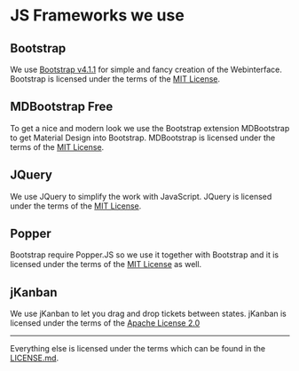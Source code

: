 # JS Frameworks we use

## Bootstrap
We use [Bootstrap v4.1.1](https://getbootstrap.com/) for simple and fancy creation of the Webinterface.
Bootstrap is licensed under the terms of the [MIT License](https://github.com/twbs/bootstrap/blob/master/LICENSE).

## MDBootstrap Free
To get a nice and modern look we use the Bootstrap extension MDBootstrap to get Material Design into Bootstrap.
MDBootstrap is licensed under the terms of the [MIT License](https://mdbootstrap.com/license/).

## JQuery
We use JQuery to simplify the work with JavaScript. JQuery is licensed under the terms of the [MIT License](https://github.com/jquery/jquery/blob/master/LICENSE.txt).

## Popper
Bootstrap require Popper.JS so we use it together with Bootstrap and it is licensed under the terms of the [MIT License](https://github.com/FezVrasta/popper.js/blob/master/LICENSE.md) as well.

## jKanban
We use jKanban to let you drag and drop tickets between states. jKanban is licensed under the terms of the [Apache License 2.0](https://github.com/riktar/jkanban/blob/master/LICENSE)

---
Everything else is licensed under the terms which can be found in the [LICENSE.md](LICENSE.md).